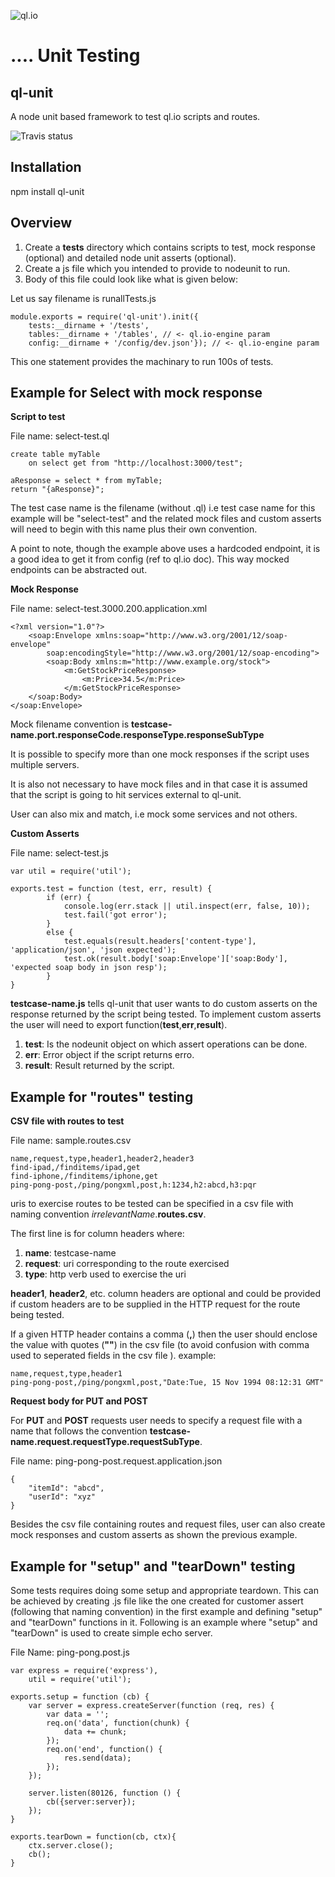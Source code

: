 ![ql.io](http://ql.io/images/ql.io-large.png) 
# .... Unit Testing 
## ql-unit

A node unit based framework to test ql.io scripts and routes.

![Travis status](https://secure.travis-ci.org/ql-io/ql-unit.png)

## Installation

npm install ql-unit

## Overview
1. Create a **tests** directory which contains scripts to test, mock response (optional) and detailed node unit asserts (optional).
2. Create a js file which you intended to provide to nodeunit to run.
3. Body of this file could look like what is given below:

Let us say filename is runallTests.js


	module.exports = require('ql-unit').init({
		tests:__dirname + '/tests',
		tables:__dirname + '/tables', // <- ql.io-engine param
		config:__dirname + '/config/dev.json'}); // <- ql.io-engine param

This one statement provides the machinary to run 100s of tests.
 
## Example for Select with mock response

**Script to test**

File name: select-test.ql

	create table myTable
  		on select get from "http://localhost:3000/test";

	aResponse = select * from myTable;
	return "{aResponse}";

The test case name is the filename (without .ql) i.e test case name for this example will be "select-test" and the related mock files and custom asserts will need to begin with this name plus their own convention.

A point to note, though the example above uses a hardcoded endpoint, it is a good idea to get it from config (ref to ql.io doc). This way mocked endpoints can be abstracted out.

**Mock Response**

File name: select-test.3000.200.application.xml

	<?xml version="1.0"?> 
		<soap:Envelope xmlns:soap="http://www.w3.org/2001/12/soap-envelope"
    		soap:encodingStyle="http://www.w3.org/2001/12/soap-encoding">
    		<soap:Body xmlns:m="http://www.example.org/stock">
        		<m:GetStockPriceResponse>
            		<m:Price>34.5</m:Price>
        		</m:GetStockPriceResponse>
    	</soap:Body>
	</soap:Envelope>

Mock filename convention is **testcase-name.port.responseCode.responseType.responseSubType**
  
It is possible to specify more than one mock responses if the script uses multiple servers.

It is also not necessary to have mock files and in that case it is assumed that the script is going to hit services external to ql-unit.

User can also mix and match, i.e mock some services and not others.


**Custom Asserts**

File name: select-test.js

	var util = require('util');

	exports.test = function (test, err, result) {
	    	if (err) {
        		console.log(err.stack || util.inspect(err, false, 10));
        		test.fail('got error');
    		}
    		else {
        		test.equals(result.headers['content-type'], 'application/json', 'json expected');
        		test.ok(result.body['soap:Envelope']['soap:Body'], 'expected soap body in json resp');
    		}
	}

**testcase-name.js** tells ql-unit that user wants to do custom asserts on the response returned by the script being tested. To implement custom asserts the user will need to export function(**test**,**err**,**result**). 

1. **test**: Is the nodeunit object on which assert operations can be done.
2. **err**: Error object if the script returns erro.
3. **result**: Result returned by the script.


## Example for "routes" testing
 
**CSV file with routes to test**

File name: sample.routes.csv

	name,request,type,header1,header2,header3
	find-ipad,/finditems/ipad,get
	find-iphone,/finditems/iphone,get
	ping-pong-post,/ping/pongxml,post,h:1234,h2:abcd,h3:pqr

uris to exercise routes to be tested can be specified in a csv file with naming convention *irrelevantName*.**routes.csv**. 

The first line is for column headers where:

1. **name**: testcase-name
2. **request**: uri corresponding to the route exercised
3. **type**: http verb used to exercise the uri

**header1**, **header2**, etc. column headers are optional and could be provided if custom headers are to be supplied in the HTTP request for the route being tested.

If a given HTTP header contains a comma (**,**) then the user should enclose the value with quotes (**""**) in the csv file (to avoid confusion with comma used to seperated fields in the csv file ). example:

	name,request,type,header1
	ping-pong-post,/ping/pongxml,post,"Date:Tue, 15 Nov 1994 08:12:31 GMT"
	
**Request body for PUT and POST**

For **PUT** and **POST** requests user needs to specify a request file with a name that follows the convention **testcase-name.request.requestType.requestSubType**.

File name: ping-pong-post.request.application.json

	{
    	"itemId": "abcd",
    	"userId": "xyz"
	}
	
Besides the csv file containing routes and request files, user can also create mock responses and custom asserts as shown the previous example.


## Example for "setup" and "tearDown" testing

Some tests requires doing some setup and appropriate teardown. This can be achieved by creating .js file like the one created for customer assert (following that naming convention) in the first example and defining "setup" and "tearDown" functions in it. Following is an example where "setup" and "tearDown" is used to create simple echo server. 

File Name: ping-pong.post.js

	var express = require('express'),
    	util = require('util');

	exports.setup = function (cb) {
    	var server = express.createServer(function (req, res) {
        	var data = '';
        	req.on('data', function(chunk) {
            	data += chunk;
	        });
    	    req.on('end', function() {
        	    res.send(data);
	        });
    	});
	
    	server.listen(80126, function () {
        	cb({server:server});
	    });
	}
	
	exports.tearDown = function(cb, ctx){
    	ctx.server.close();
    	cb();
	}



